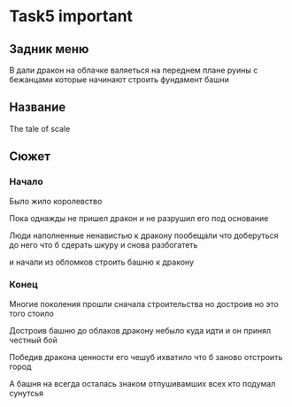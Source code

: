 # Task5 important

## Задник меню

В дали дракон на облачке валяеться на переднем плане руины с бежанцами которые начинают  строить  фундамент башни

## Название 

The tale of scale 

## Сюжет

### Начало

Было жило королевство 

Пока однажды не пришел  дракон  и не  разрушил  его  под основание

Люди наполненные ненавистью  к дракону пообещали что доберуться до него что б сдерать шкуру и снова разбогатеть

и начали из обломков строить башню  к дракону

### Конец

Многие поколения прошли  сначала строительства но достроив но это того стоило

Достроив башню  до  облаков дракону небыло  куда идти и он принял честный бой

Победив дракона ценности его чешуб  ихватило что б заново отстроить город

А башня на всегда осталась знаком отпушивамших всех кто  подумал сунутсья